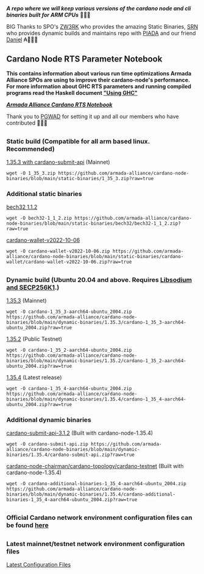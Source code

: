 ##

**_A repo where we will keep various versions of the cardano node and cli binaries built for ARM CPUs_** 🏴‍☠️🦾

BIG Thanks to SPO's [ZW3RK](https://twitter.com/zw3rkpool/) who provides the amazing Static Binaries, [SRN](https://armada-alliance.com/stake-pools/cc1b1c03798884c636703443a23b8d9e827d6c0417921600394198a0) who provides dynamic builds and maintains repo with [PIADA](https://armada-alliance.com/stake-pools/b8d8742c7b7b512468448429c776b3b0f824cef460db61aa1d24bc65) and our friend [Daniel](https://github.com/rekuenkdr) ₳🏴‍☠️🙏

## Cardano Node RTS Parameter Notebook

**This contains information about various run time optimizations Armada Alliance SPOs are using to improve their cardano-node's performance. For more information about GHC RTS parameters and running compiled programs read the Haskell document ["Using GHC"](https://downloads.haskell.org/~ghc/latest/docs/html/users_guide/runtime_control.html)**

**_[Armada Alliance Cardano RTS Notebook](https://docs.google.com/spreadsheets/d/1sw_fzqoubOEG6lMpWKVzCF8yISfY4YFAvnx_5E5T-1s/edit#gid=0)_**

Thank you to [PGWAD](https://armada-alliance.com/stake-pools/7e45a7e6ab3afcf99120e97aedf84e706e43d829ddc610ad667a85a3) for setting it up and all our members who have contributed 🙏🏴‍☠️

##

### Static build (Compatible for all arm based linux. Recommended)

[1.35.3 with cardano-submit-api](https://github.com/armada-alliance/cardano-node-binaries/blob/main/static-binaries/1_35_3.zip?raw=true) (Mainnet)

```
wget -O 1_35_3.zip https://github.com/armada-alliance/cardano-node-binaries/blob/main/static-binaries/1_35_3.zip?raw=true
```

### Additional static binaries

[bech32 1.1.2](https://github.com/armada-alliance/cardano-node-binaries/blob/main/static-binaries/bech32/bech32-1_1_2.zip?raw=true)

```
wget -O bech32-1_1_2.zip https://github.com/armada-alliance/cardano-node-binaries/blob/main/static-binaries/bech32/bech32-1_1_2.zip?raw=true
```

[cardano-wallet-v2022-10-06](https://github.com/armada-alliance/cardano-node-binaries/blob/main/static-binaries/cardano-wallet/cardano-wallet-v2022-10-06.zip?raw=true)

```
wget -O cardano-wallet-v2022-10-06.zip https://github.com/armada-alliance/cardano-node-binaries/blob/main/static-binaries/cardano-wallet/cardano-wallet-v2022-10-06.zip?raw=true
```

##

### Dynamic build (Ubuntu 20.04 and above. Requires [Libsodium and SECP256K1](https://github.com/armada-alliance/cardano-node-binaries/blob/main/dynamic-binaries/1.35.4/README.MD).)

[1.35.3](https://github.com/armada-alliance/cardano-node-binaries/blob/main/dynamic-binaries/1.35.3/cardano-1_35_3-aarch64-ubuntu_2004.zip?raw=true) (Mainnet)

```
wget -O cardano-1_35_3-aarch64-ubuntu_2004.zip https://github.com/armada-alliance/cardano-node-binaries/blob/main/dynamic-binaries/1.35.3/cardano-1_35_3-aarch64-ubuntu_2004.zip?raw=true
```

[1.35.2](https://github.com/armada-alliance/cardano-node-binaries/blob/main/dynamic-binaries/1.35.2/cardano-1_35_2-aarch64-ubuntu_2004.zip?raw=true) (Public Testnet)

```
wget -O cardano-1_35_2-aarch64-ubuntu_2004.zip https://github.com/armada-alliance/cardano-node-binaries/blob/main/dynamic-binaries/1.35.2/cardano-1_35_2-aarch64-ubuntu_2004.zip?raw=true
```

[1.35.4](https://github.com/armada-alliance/cardano-node-binaries/blob/main/dynamic-binaries/1.35.4/cardano-1_35_4-aarch64-ubuntu_2004.zip?raw=true) (Latest release)

```
wget -O cardano-1_35_4-aarch64-ubuntu_2004.zip https://github.com/armada-alliance/cardano-node-binaries/blob/main/dynamic-binaries/1.35.4/cardano-1_35_4-aarch64-ubuntu_2004.zip?raw=true
```

### Additional dynamic binaries

[cardano-submit-api-3.1.2](https://github.com/armada-alliance/cardano-node-binaries/blob/main/dynamic-binaries/1.35.4/cardano-submit-api.zip?raw=true) (Built with cardano-node-1.35.4)

```
wget -O cardano-submit-api.zip https://github.com/armada-alliance/cardano-node-binaries/blob/main/dynamic-binaries/1.35.4/cardano-submit-api.zip?raw=true
```

[cardano-node-chairman/cardano-topology/cardano-testnet](https://github.com/armada-alliance/cardano-node-binaries/blob/main/dynamic-binaries/1.35.4/cardano-additional-binaries-1_35_4-aarch64-ubuntu_2004.zip?raw=true) (Built with cardano-node-1.35.4)

```
wget -O cardano-additional-binaries-1_35_4-aarch64-ubuntu_2004.zip https://github.com/armada-alliance/cardano-node-binaries/blob/main/dynamic-binaries/1.35.4/cardano-additional-binaries-1_35_4-aarch64-ubuntu_2004.zip?raw=true
```

##

### Official Cardano network environment configuration files can be found [here](https://book.world.dev.cardano.org/environments.html)

##

### Latest mainnet/testnet network environment configuration files

[Latest Configuration Files](https://hydra.iohk.io/job/Cardano/iohk-nix/cardano-deployment/latest-finished/download/1/index.html)
